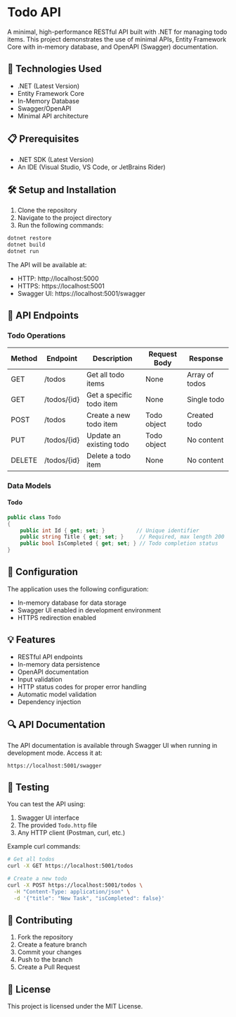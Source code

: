 # Todo API

A minimal, high-performance RESTful API built with .NET for managing todo items. This project demonstrates the use of minimal APIs, Entity Framework Core with in-memory database, and OpenAPI (Swagger) documentation.

## 🚀 Technologies Used

- .NET (Latest Version)
- Entity Framework Core
- In-Memory Database
- Swagger/OpenAPI
- Minimal API architecture

## 📋 Prerequisites

- .NET SDK (Latest Version)
- An IDE (Visual Studio, VS Code, or JetBrains Rider)

## 🛠️ Setup and Installation

1. Clone the repository
2. Navigate to the project directory
3. Run the following commands:

```bash
dotnet restore
dotnet build
dotnet run
```

The API will be available at:
- HTTP: http://localhost:5000
- HTTPS: https://localhost:5001
- Swagger UI: https://localhost:5001/swagger

## 📌 API Endpoints

### Todo Operations

| Method | Endpoint      | Description                 | Request Body | Response        |
|--------|--------------|----------------------------|--------------|-----------------|
| GET    | /todos       | Get all todo items         | None         | Array of todos |
| GET    | /todos/{id}  | Get a specific todo item   | None         | Single todo    |
| POST   | /todos       | Create a new todo item     | Todo object  | Created todo   |
| PUT    | /todos/{id}  | Update an existing todo    | Todo object  | No content     |
| DELETE | /todos/{id}  | Delete a todo item         | None         | No content     |

### Data Models

#### Todo
```csharp
public class Todo
{
    public int Id { get; set; }          // Unique identifier
    public string Title { get; set; }     // Required, max length 200
    public bool IsCompleted { get; set; } // Todo completion status
}
```

## 🔧 Configuration

The application uses the following configuration:
- In-memory database for data storage
- Swagger UI enabled in development environment
- HTTPS redirection enabled

## 💡 Features

- RESTful API endpoints
- In-memory data persistence
- OpenAPI documentation
- Input validation
- HTTP status codes for proper error handling
- Automatic model validation
- Dependency injection

## 🔍 API Documentation

The API documentation is available through Swagger UI when running in development mode. Access it at:
```
https://localhost:5001/swagger
```

## 🧪 Testing

You can test the API using:
1. Swagger UI interface
2. The provided `Todo.http` file
3. Any HTTP client (Postman, curl, etc.)

Example curl commands:

```bash
# Get all todos
curl -X GET https://localhost:5001/todos

# Create a new todo
curl -X POST https://localhost:5001/todos \
  -H "Content-Type: application/json" \
  -d '{"title": "New Task", "isCompleted": false}'
```

## 🤝 Contributing

1. Fork the repository
2. Create a feature branch
3. Commit your changes
4. Push to the branch
5. Create a Pull Request

## 📝 License

This project is licensed under the MIT License. 